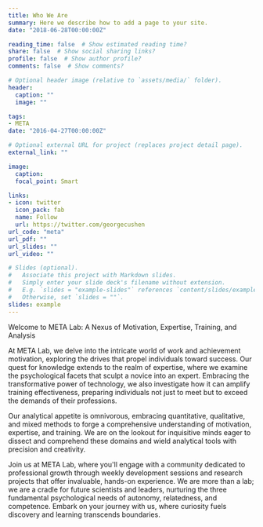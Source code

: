 ```yaml
---
title: Who We Are
summary: Here we describe how to add a page to your site.
date: "2018-06-28T00:00:00Z"

reading_time: false  # Show estimated reading time?
share: false  # Show social sharing links?
profile: false  # Show author profile?
comments: false  # Show comments?

# Optional header image (relative to `assets/media/` folder).
header:
  caption: ""
  image: ""

tags:
- META
date: "2016-04-27T00:00:00Z"

# Optional external URL for project (replaces project detail page).
external_link: ""

image:
  caption:
  focal_point: Smart

links:
- icon: twitter
  icon_pack: fab
  name: Follow
  url: https://twitter.com/georgecushen
url_code: "meta"
url_pdf: ""
url_slides: ""
url_video: ""

# Slides (optional).
#   Associate this project with Markdown slides.
#   Simply enter your slide deck's filename without extension.
#   E.g. `slides = "example-slides"` references `content/slides/example-slides.md`.
#   Otherwise, set `slides = ""`.
slides: example
---
```


Welcome to META Lab: A Nexus of Motivation, Expertise, Training, and Analysis

At META Lab, we delve into the intricate world of work and achievement motivation, exploring the drives that propel individuals toward success. Our quest for knowledge extends to the realm of expertise, where we examine the psychological facets that sculpt a novice into an expert. Embracing the transformative power of technology, we also investigate how it can amplify training effectiveness, preparing individuals not just to meet but to exceed the demands of their professions.

Our analytical appetite is omnivorous, embracing quantitative, qualitative, and mixed methods to forge a comprehensive understanding of motivation, expertise, and training. We are on the lookout for inquisitive minds eager to dissect and comprehend these domains and wield analytical tools with precision and creativity.

Join us at META Lab, where you'll engage with a community dedicated to professional growth through weekly development sessions and research projects that offer invaluable, hands-on experience. We are more than a lab; we are a cradle for future scientists and leaders, nurturing the three fundamental psychological needs of autonomy, relatedness, and competence. Embark on your journey with us, where curiosity fuels discovery and learning transcends boundaries.
